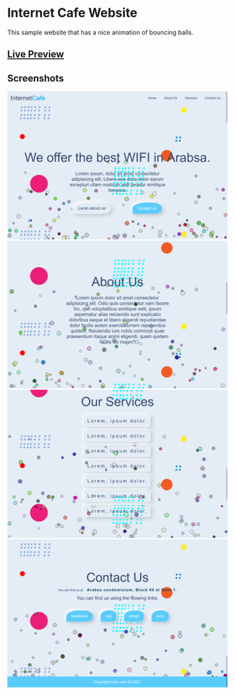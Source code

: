 # Internet Cafe Website

This sample website that has a nice animation of bouncing balls.

## [Live Preview](https://internet-cafe.netlify.app/)

## Screenshots

![1](./screenshots/1.png)
![2](./screenshots/2.png)
![3](./screenshots/3.png)
![4](./screenshots/4.png)
